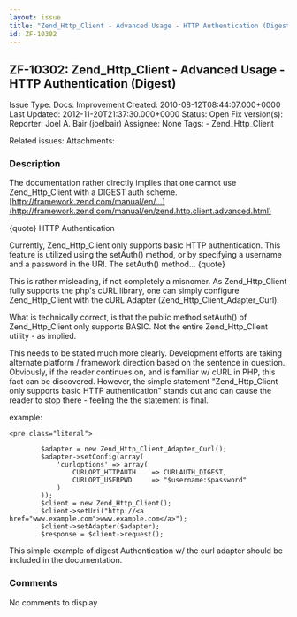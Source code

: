 ```yaml
---
layout: issue
title: "Zend_Http_Client - Advanced Usage - HTTP Authentication (Digest)"
id: ZF-10302
---
```


ZF-10302: Zend\_Http\_Client - Advanced Usage - HTTP Authentication (Digest)
----------------------------------------------------------------------------

 Issue Type: Docs: Improvement Created: 2010-08-12T08:44:07.000+0000 Last Updated: 2012-11-20T21:37:30.000+0000 Status: Open Fix version(s): 
 Reporter:  Joel A. Bair (joelbair)  Assignee:  None  Tags: - Zend\_Http\_Client
 
 Related issues: 
 Attachments: 
### Description

The documentation rather directly implies that one cannot use Zend\_Http\_Client with a DIGEST auth scheme.  
[http://framework.zend.com/manual/en/…](http://framework.zend.com/manual/en/zend.http.client.advanced.html)

{quote} HTTP Authentication

Currently, Zend\_Http\_Client only supports basic HTTP authentication. This feature is utilized using the setAuth() method, or by specifying a username and a password in the URI. The setAuth() method... {quote}

This is rather misleading, if not completely a misnomer. As Zend\_Http\_Client fully supports the php's cURL library, one can simply configure Zend\_Http\_Client with the cURL Adapter (Zend\_Http\_Client\_Adapter\_Curl).

What is technically correct, is that the public method setAuth() of Zend\_Http\_Client only supports BASIC. Not the entire Zend\_Http\_Client utility - as implied.

This needs to be stated much more clearly. Development efforts are taking alternate platform / framework direction based on the sentence in question. Obviously, if the reader continues on, and is familiar w/ cURL in PHP, this fact can be discovered. However, the simple statement "Zend\_Http\_Client only supports basic HTTP authentication" stands out and can cause the reader to stop there - feeling the the statement is final.

example:

 
    <pre class="literal">
    
            $adapter = new Zend_Http_Client_Adapter_Curl();
            $adapter->setConfig(array(
                'curloptions' => array(
                    CURLOPT_HTTPAUTH    => CURLAUTH_DIGEST,
                    CURLOPT_USERPWD     => "$username:$password"
                )
            ));
            $client = new Zend_Http_Client();
            $client->setUri("http://<a href="www.example.com">www.example.com</a>");
            $client->setAdapter($adapter);
            $response = $client->request();
    


This simple example of digest Authentication w/ the curl adapter should be included in the documentation.

 

 

### Comments

No comments to display